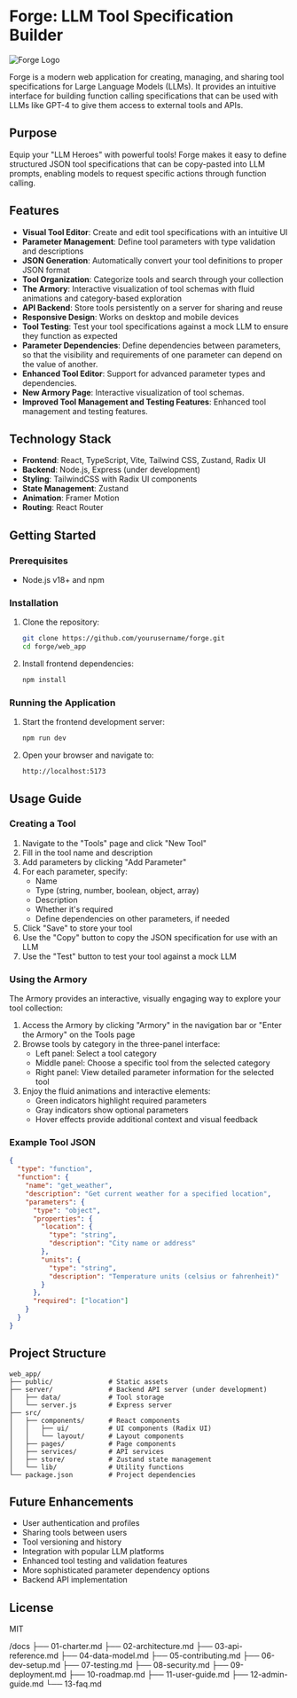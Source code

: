 # Forge: LLM Tool Specification Builder

![Forge Logo](public/forge-logo.svg)

Forge is a modern web application for creating, managing, and sharing tool specifications for Large Language Models (LLMs). It provides an intuitive interface for building function calling specifications that can be used with LLMs like GPT-4 to give them access to external tools and APIs.

## Purpose

Equip your "LLM Heroes" with powerful tools! Forge makes it easy to define structured JSON tool specifications that can be copy-pasted into LLM prompts, enabling models to request specific actions through function calling.

## Features

- **Visual Tool Editor**: Create and edit tool specifications with an intuitive UI
- **Parameter Management**: Define tool parameters with type validation and descriptions
- **JSON Generation**: Automatically convert your tool definitions to proper JSON format
- **Tool Organization**: Categorize tools and search through your collection
- **The Armory**: Interactive visualization of tool schemas with fluid animations and category-based exploration
- **API Backend**: Store tools persistently on a server for sharing and reuse
- **Responsive Design**: Works on desktop and mobile devices
- **Tool Testing**: Test your tool specifications against a mock LLM to ensure they function as expected
- **Parameter Dependencies**: Define dependencies between parameters, so that the visibility and requirements of one parameter can depend on the value of another.
- **Enhanced Tool Editor**: Support for advanced parameter types and dependencies.
- **New Armory Page**: Interactive visualization of tool schemas.
- **Improved Tool Management and Testing Features**: Enhanced tool management and testing features.

## Technology Stack

- **Frontend**: React, TypeScript, Vite, Tailwind CSS, Zustand, Radix UI
- **Backend**: Node.js, Express (under development)
- **Styling**: TailwindCSS with Radix UI components
- **State Management**: Zustand
- **Animation**: Framer Motion
- **Routing**: React Router

## Getting Started

### Prerequisites

- Node.js v18+ and npm

### Installation

1. Clone the repository:

   ```bash
   git clone https://github.com/yourusername/forge.git
   cd forge/web_app
   ```

2. Install frontend dependencies:

   ```bash
   npm install
   ```

### Running the Application

1. Start the frontend development server:

   ```bash
   npm run dev
   ```

3. Open your browser and navigate to:

   ```
   http://localhost:5173
   ```

## Usage Guide

### Creating a Tool

1. Navigate to the "Tools" page and click "New Tool"
2. Fill in the tool name and description
3. Add parameters by clicking "Add Parameter"
4. For each parameter, specify:
   - Name
   - Type (string, number, boolean, object, array)
   - Description
   - Whether it's required
   - Define dependencies on other parameters, if needed
5. Click "Save" to store your tool
6. Use the "Copy" button to copy the JSON specification for use with an LLM
7. Use the "Test" button to test your tool against a mock LLM

### Using the Armory

The Armory provides an interactive, visually engaging way to explore your tool collection:

1. Access the Armory by clicking "Armory" in the navigation bar or "Enter the Armory" on the Tools page
2. Browse tools by category in the three-panel interface:
   - Left panel: Select a tool category
   - Middle panel: Choose a specific tool from the selected category
   - Right panel: View detailed parameter information for the selected tool
3. Enjoy the fluid animations and interactive elements:
   - Green indicators highlight required parameters
   - Gray indicators show optional parameters
   - Hover effects provide additional context and visual feedback

### Example Tool JSON

```json
{
  "type": "function",
  "function": {
    "name": "get_weather",
    "description": "Get current weather for a specified location",
    "parameters": {
      "type": "object",
      "properties": {
        "location": {
          "type": "string",
          "description": "City name or address"
        },
        "units": {
          "type": "string",
          "description": "Temperature units (celsius or fahrenheit)"
        }
      },
      "required": ["location"]
    }
  }
}
```

## Project Structure

```
web_app/
├── public/              # Static assets
├── server/              # Backend API server (under development)
│   ├── data/            # Tool storage
│   └── server.js        # Express server
├── src/
│   ├── components/      # React components
│   │   ├── ui/          # UI components (Radix UI)
│   │   └── layout/      # Layout components
│   ├── pages/           # Page components
│   ├── services/        # API services
│   ├── store/           # Zustand state management
│   └── lib/             # Utility functions
└── package.json         # Project dependencies
```

## Future Enhancements

- User authentication and profiles
- Sharing tools between users
- Tool versioning and history
- Integration with popular LLM platforms
- Enhanced tool testing and validation features
- More sophisticated parameter dependency options
- Backend API implementation

## License

MIT

/docs
  ├── 01-charter.md
  ├── 02-architecture.md
  ├── 03-api-reference.md
  ├── 04-data-model.md
  ├── 05-contributing.md
  ├── 06-dev-setup.md
  ├── 07-testing.md
  ├── 08-security.md
  ├── 09-deployment.md
  ├── 10-roadmap.md
  ├── 11-user-guide.md
  ├── 12-admin-guide.md
  └── 13-faq.md
